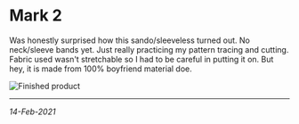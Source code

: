 # Mark 2
Was honestly surprised how this sando/sleeveless turned out. No neck/sleeve bands yet. Just really practicing my pattern 
tracing and cutting. Fabric used wasn't stretchable so I had to be careful in putting it on. But hey, it is made from 
100% boyfriend material doe.

![Finished product](https://i.imgur.com/pf0gP8a.jpg)

---
*14-Feb-2021*
